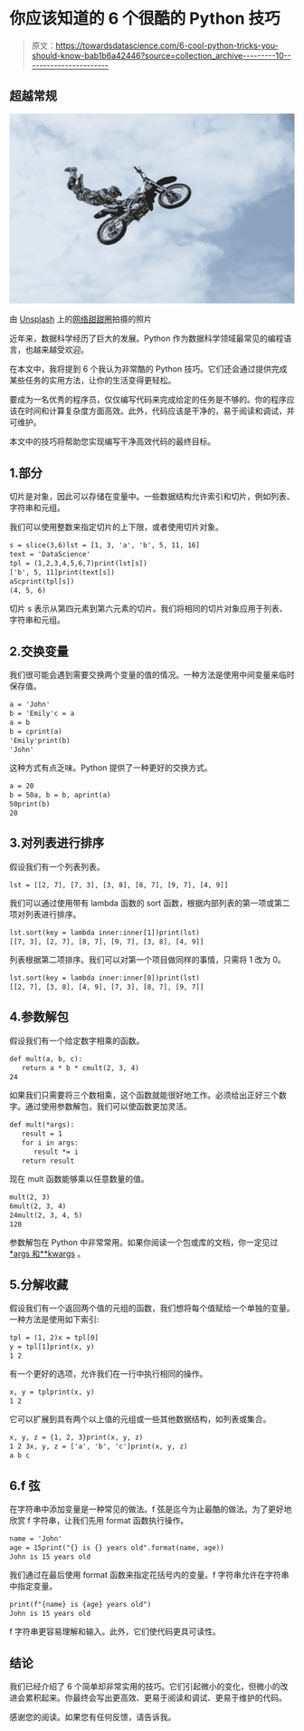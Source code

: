 # 你应该知道的 6 个很酷的 Python 技巧

> 原文：<https://towardsdatascience.com/6-cool-python-tricks-you-should-know-bab1b6a42446?source=collection_archive---------10----------------------->

## 超越常规

![](img/05fd2e0f0f152cb9114ada7aa99a58fb.png)

由 [Unsplash](https://unsplash.com/s/photos/trick?utm_source=unsplash&utm_medium=referral&utm_content=creditCopyText) 上的[网络甜甜圈](https://unsplash.com/@webdonut?utm_source=unsplash&utm_medium=referral&utm_content=creditCopyText)拍摄的照片

近年来，数据科学经历了巨大的发展。Python 作为数据科学领域最常见的编程语言，也越来越受欢迎。

在本文中，我将提到 6 个我认为非常酷的 Python 技巧。它们还会通过提供完成某些任务的实用方法，让你的生活变得更轻松。

要成为一名优秀的程序员，仅仅编写代码来完成给定的任务是不够的。你的程序应该在时间和计算复杂度方面高效。此外，代码应该是干净的，易于阅读和调试，并可维护。

本文中的技巧将帮助您实现编写干净高效代码的最终目标。

## 1.部分

切片是对象，因此可以存储在变量中。一些数据结构允许索引和切片，例如列表、字符串和元组。

我们可以使用整数来指定切片的上下限，或者使用切片对象。

```
s = slice(3,6)lst = [1, 3, 'a', 'b', 5, 11, 16]
text = 'DataScience'
tpl = (1,2,3,4,5,6,7)print(lst[s])
['b', 5, 11]print(text[s])
aScprint(tpl[s])
(4, 5, 6)
```

切片 s 表示从第四元素到第六元素的切片。我们将相同的切片对象应用于列表、字符串和元组。

## 2.交换变量

我们很可能会遇到需要交换两个变量的值的情况。一种方法是使用中间变量来临时保存值。

```
a = 'John'
b = 'Emily'c = a
a = b
b = cprint(a)
'Emily'print(b)
'John'
```

这种方式有点乏味。Python 提供了一种更好的交换方式。

```
a = 20
b = 50a, b = b, aprint(a)
50print(b)
20
```

## 3.对列表进行排序

假设我们有一个列表列表。

```
lst = [[2, 7], [7, 3], [3, 8], [8, 7], [9, 7], [4, 9]]
```

我们可以通过使用带有 lambda 函数的 sort 函数，根据内部列表的第一项或第二项对列表进行排序。

```
lst.sort(key = lambda inner:inner[1])print(lst)
[[7, 3], [2, 7], [8, 7], [9, 7], [3, 8], [4, 9]]
```

列表根据第二项排序。我们可以对第一个项目做同样的事情，只需将 1 改为 0。

```
lst.sort(key = lambda inner:inner[0])print(lst)
[[2, 7], [3, 8], [4, 9], [7, 3], [8, 7], [9, 7]]
```

## 4.参数解包

假设我们有一个给定数字相乘的函数。

```
def mult(a, b, c):
   return a * b * cmult(2, 3, 4)
24
```

如果我们只需要将三个数相乘，这个函数就能很好地工作。必须给出正好三个数字。通过使用参数解包，我们可以使函数更加灵活。

```
def mult(*args):
   result = 1
   for i in args:
      result *= i
   return result
```

现在 mult 函数能够乘以任意数量的值。

```
mult(2, 3)
6mult(2, 3, 4)
24mult(2, 3, 4, 5)
120
```

参数解包在 Python 中非常常用。如果你阅读一个包或库的文档，你一定见过 [*args 和**kwargs](/10-examples-to-master-args-and-kwargs-in-python-6f1e8cc30749) 。

## 5.分解收藏

假设我们有一个返回两个值的元组的函数，我们想将每个值赋给一个单独的变量。一种方法是使用如下索引:

```
tpl = (1, 2)x = tpl[0]
y = tpl[1]print(x, y)
1 2
```

有一个更好的选项，允许我们在一行中执行相同的操作。

```
x, y = tplprint(x, y)
1 2
```

它可以扩展到具有两个以上值的元组或一些其他数据结构，如列表或集合。

```
x, y, z = {1, 2, 3}print(x, y, z)
1 2 3x, y, z = ['a', 'b', 'c']print(x, y, z)
a b c
```

## 6.f 弦

在字符串中添加变量是一种常见的做法。f 弦是迄今为止最酷的做法。为了更好地欣赏 f 字符串，让我们先用 format 函数执行操作。

```
name = 'John'
age = 15print("{} is {} years old".format(name, age))
John is 15 years old
```

我们通过在最后使用 format 函数来指定花括号内的变量。f 字符串允许在字符串中指定变量。

```
print(f"{name} is {age} years old")
John is 15 years old
```

f 字符串更容易理解和输入。此外，它们使代码更具可读性。

## 结论

我们已经介绍了 6 个简单却非常实用的技巧。它们引起微小的变化，但微小的改进会累积起来。你最终会写出更高效、更易于阅读和调试、更易于维护的代码。

感谢您的阅读。如果您有任何反馈，请告诉我。